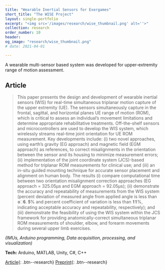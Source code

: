 ```yaml
---
title: "Wearable Inertial Sensors for Exergames"
short_title: "The WISE Project"
layout: single-portfolio
excerpt: "<img src='/images/research/wise_thumbnail.png' alt=''>"
collection: research
order_number: 10
header: 
og_image: "research/wise_thumbnail.png"
# date: 2021-04-01

---
```


A wearable multi-sensor based system was developed for upper-extremity range of motion assessment.

## Article

> This paper presents the design and development of wearable inertial sensors (WIS) for real-time simultaneous triplanar motion capture of the upper extremity (UE). The sensors simultaneously capture in the frontal, sagittal, and horizontal planes UE range of motion (ROM), which is critical to assess an individual’s movement limitations and determine appropriate rehabilitative treatments. Off-the-shelf sensors and microcontrollers are used to develop the WIS system, which wirelessly streams real-time joint orientation for UE ROM measurement. Key developments include: (i) two novel approaches, using earth’s gravity (EG approach) and magnetic field (EGM approach) as references, to correct misalignments in the orientation between the sensor and its housing to minimize measurement errors; (ii) implementation of the joint coordinate system (JCS)-based method for triplanar ROM measurements for clinical use; and (iii) an in-situ guided mounting technique for accurate sensor placement and alignment on human body. The results (i) compare computational time between two orientation misalignment correction approaches (EG approach = 325.05µs and EGM approach = 92.05µs); (ii) demonstrate the accuracy and repeatability of measurements from the WIS system (percent deviation of measured angle from applied angle is less than േ𝟔. 𝟓% and percent coefficient of variation is less than 𝟏𝟏%, indicating acceptable accuracy and repeatability, respectively); and (iii) demonstrate the feasibility of using the WIS system within the JCS framework for providing anatomically-correct simultaneous triplanar ROM measurements of shoulder, elbow, and forearm movements during several upper limb exercises. 

*(IMUs, Arduino programming, Data acquisition, processing, and visualization)*

**Tech:** Arduino, MATLAB, Unity, C#, C++

[Article](https://doi.org/10.3389/frobt.2021.612855){: .btn--research} [Preprint](/files/pdf/research/COVID-19_Emergency_Response.pdf){: .btn--research}
<!-- [Supplemental Information](/files/pdf/research/Turning the Lights on SI.pdf){: .btn--research} [Replication Archive](https://journals.sagepub.com/doi/suppl/10.1177/07388942211015242){: .btn--research} [GitHub Repo](https://github.com/jayrobwilliams/conflict-preemption){: .btn--research} [Poster](/files/pdf/research/PSS 2018 Poster.pdf){: .btn--research} -->
